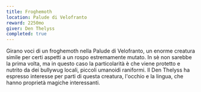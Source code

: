 ```yaml
---
title: Froghemoth
location: Palude di Velofranto  
reward: 2250mo
giver: Den Thelyss
completed: true
---
```

<div class="dialogue">
    <div class="icon kynthea"></div>
    <p>Girano voci di un froghemoth nella Palude di Velofranto, un enorme creatura simile per certi aspetti a un rospo estremamente mutato. In sè non sarebbe la prima volta, ma in questo caso la particolarità è che viene protetto e nutrito da dei bullywug locali, piccoli umanoidi raniformi. Il Den Thelyss ha espresso interesse per parti di questa creatura, l'occhio e la lingua, che hanno proprietà magiche interessanti.</p>
</div>

